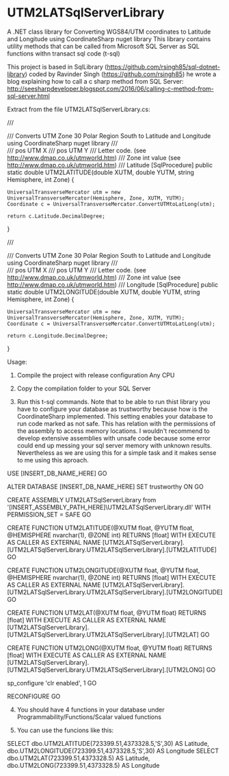 # UTM2LATSqlServerLibrary
A .NET class library for Converting WGS84/UTM coordinates to Latitude and Longitude using CoordinateSharp nuget library
This library contains utility methods that can be called from Microsoft SQL Server as SQL functions withn transact sql code (t-sql)


This project is based in SqlLibrary (https://github.com/rsingh85/sql-dotnet-library) coded by Ravinder Singh (https://github.com/rsingh85)
he wrote a blog explaining how to call a c sharp method from SQL Server: http://seesharpdeveloper.blogspot.com/2016/06/calling-c-method-from-sql-server.html






Extract from the file UTM2LATSqlServerLibrary.cs:

/// <summary>
/// Converts UTM Zone 30 Polar Region South to Latitude and Longitude using CoordinateSharp nuget library
/// </summary>
/// <param name="XUTM">pos UTM X</param>
/// <param name="YUTM">pos UTM Y</param>
/// <param name="Hemisphere">Letter code. (see http://www.dmap.co.uk/utmworld.htm) </param>
/// <param name="Zone">Zone int value (see http://www.dmap.co.uk/utmworld.htm) </param>
/// <returns>Latitude</returns>
[SqlProcedure]
public static double UTM2LATITUDE(double XUTM, double YUTM, string Hemisphere, int Zone)
{

	UniversalTransverseMercator utm = new UniversalTransverseMercator(Hemisphere, Zone, XUTM, YUTM);
	Coordinate c = UniversalTransverseMercator.ConvertUTMtoLatLong(utm);

	return c.Latitude.DecimalDegree;
}

/// <summary>
/// Converts UTM Zone 30 Polar Region South to Latitude and Longitude using CoordinateSharp nuget library
/// </summary>
/// <param name="XUTM">pos UTM X</param>
/// <param name="YUTM">pos UTM Y</param>
/// <param name="Hemisphere">Letter code. (see http://www.dmap.co.uk/utmworld.htm) </param>
/// <param name="Zone">Zone int value (see http://www.dmap.co.uk/utmworld.htm) </param>
/// <returns>Longitude</returns>
[SqlProcedure]
public static double UTM2LONGITUDE(double XUTM, double YUTM, string Hemisphere, int Zone)
{

	UniversalTransverseMercator utm = new UniversalTransverseMercator(Hemisphere, Zone, XUTM, YUTM);
	Coordinate c = UniversalTransverseMercator.ConvertUTMtoLatLong(utm);

	return c.Longitude.DecimalDegree;
}



Usage:

1. Compile the project with release configuration Any CPU

3. Copy the compilation folder to your SQL Server

3. Run this t-sql commands. 
Note that to be able to run thist library you have to configure your database as trustworthy because how is the CoordinateSharp implemented.
This setting enables your database to run code marked as not safe. This has relation with the permissions of the assembly to access memory locations.
I wouldn't recommend to develop extensive assemblies with unsafe code because some error could end up messing your sql server memory with unknown results.
Nevertheless as we are using this for a simple task and it makes sense to me using this aproach.


USE [INSERT_DB_NAME_HERE]
GO

ALTER DATABASE [INSERT_DB_NAME_HERE] SET trustworthy ON
GO

CREATE ASSEMBLY UTM2LATSqlServerLibrary from '[INSERT_ASSEMBLY_PATH_HERE]\UTM2LATSqlServerLibrary.dll' WITH PERMISSION_SET = SAFE
GO

CREATE FUNCTION UTM2LATITUDE(@XUTM float, @YUTM float, @HEMISPHERE nvarchar(1), @ZONE int)
RETURNS [float] WITH EXECUTE AS CALLER
AS
EXTERNAL NAME [UTM2LATSqlServerLibrary].[UTM2LATSqlServerLibrary.UTM2LATSqlServerLibrary].[UTM2LATITUDE]
GO

CREATE FUNCTION UTM2LONGITUDE(@XUTM float, @YUTM float, @HEMISPHERE nvarchar(1), @ZONE int)
RETURNS [float] WITH EXECUTE AS CALLER
AS
EXTERNAL NAME [UTM2LATSqlServerLibrary].[UTM2LATSqlServerLibrary.UTM2LATSqlServerLibrary].[UTM2LONGITUDE]
GO

CREATE FUNCTION UTM2LAT(@XUTM float, @YUTM float)
RETURNS [float] WITH EXECUTE AS CALLER
AS
EXTERNAL NAME [UTM2LATSqlServerLibrary].[UTM2LATSqlServerLibrary.UTM2LATSqlServerLibrary].[UTM2LAT]
GO

CREATE FUNCTION UTM2LONG(@XUTM float, @YUTM float)
RETURNS [float] WITH EXECUTE AS CALLER
AS
EXTERNAL NAME [UTM2LATSqlServerLibrary].[UTM2LATSqlServerLibrary.UTM2LATSqlServerLibrary].[UTM2LONG]
GO

sp_configure 'clr enabled', 1
GO

RECONFIGURE
GO




4. You should have 4 functions in your database under Programmability/Functions/Scalar valued functions	

5. You can use the funcions like this:

SELECT dbo.UTM2LATITUDE(723399.51,4373328.5,'S',30) AS Latitude, dbo.UTM2LONGITUDE(723399.51,4373328.5,'S',30) AS Longitude
SELECT dbo.UTM2LAT(723399.51,4373328.5) AS Latitude, dbo.UTM2LONG(723399.51,4373328.5) AS Longitude




